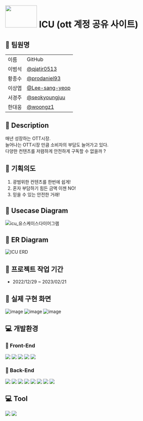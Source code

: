 # <img src="https://user-images.githubusercontent.com/80880587/221177122-f2e53e6d-ed36-4140-9fad-74201763ebea.png"  width="100px" height="70px"/> ICU (ott 계정 공유 사이트) 
## :busts_in_silhouette: 팀원명
   <table>   
   <tr><td>이름</td><td>GitHub</td>
   <tr><td>이범석</td><td><a href="https://github.com/qjatjr0513">@qjatjr0513</a></td></tr>
   <tr><td>황종수</td><td><a href="https://github.com/prodaniel93">@prodaniel93</a></td></tr>
   <tr><td>이상엽</td><td><a href="https://github.com/Lee-sang-yeop">@Lee-sang-yeop</a></td></tr>
   <tr><td>서경주</td><td><a href="https://github.com/seokyoungjuu">@seokyoungjuu</a></td></tr>
   <tr><td>한대웅</td><td><a href="https://github.com/woongz1">@woongz1</a></td></tr>
   </table>
     
## :book: Description 
매년 성장하는 OTT시장.<br>늘어나는 OTT시장 만큼 소비자의 부담도 늘어가고 있다.<br>다양한 컨텐츠를 저렴하게 안전하게 구독할 수 없을까 ?

## :book: 기획의도
1. 광범위한 컨텐츠를 한번에 쉽게!
2. 혼자 부담하기 힘든 금액 이젠 NO!
3. 믿을 수 있는 안전한 거래!

## :book: Usecase Diagram
  ![icu_유스케이스다이어그램](https://user-images.githubusercontent.com/80880587/221183066-c1dc9a3e-6010-41da-90fd-7a01efb9a4f6.png)
## :book: ER Diagram
  ![ICU ERD](https://user-images.githubusercontent.com/80880587/221184314-f7cb9d67-7557-4ddd-b00a-b283f072e5e0.png)
## :book: 프로젝트 작업 기간
- 2022/12/29 ~ 2023/02/21

## :book: 실제 구현 화면
  ![image](https://user-images.githubusercontent.com/100131986/220095712-7c24fc9a-590c-4ed8-ac51-2f74cf8b0efc.png)
  ![image](https://user-images.githubusercontent.com/100131986/220095904-affe8b82-3c4e-475e-823e-f77c866a3fe1.png)
  ![image](https://user-images.githubusercontent.com/100131986/220096051-77f6a2b4-1df8-427b-b259-46cf8f4375ce.png)

   ## :computer: 개발환경
   ### :pencil: Front-End
<div>
	<img src="https://img.shields.io/badge/HTML5-E34F26?style=flat&logo=HTML5&logoColor=white" />
	<img src="https://img.shields.io/badge/CSS3-1572B6?style=flat&logo=CSS3&logoColor=white" />
	<img src="https://img.shields.io/badge/JavaScript-F7DF1E?style=flat&logo=JavaScript&logoColor=white" />
	<img src="https://img.shields.io/badge/jQuery-0769AD?style=flat&logo=jQuery&logoColor=white" />	
	<img src="https://img.shields.io/badge/Bootstrap-7952B3?style=flat&logo=Bootstrap&logoColor=white" />
</div>
	
   ### :pencil: Back-End
<div>
	<img src="https://img.shields.io/badge/Java-007396?style=flat&logo=Java&logoColor=white" />
	<img src="https://img.shields.io/badge/Spring-6DB33F?style=flat&logo=Spring&logoColor=white" />
	<img src="https://img.shields.io/badge/Oracle-F80000?style=flat&logo=Oracle&logoColor=white" />
	<img src="https://img.shields.io/badge/Apache Tomcat-F8DC75?style=flat&logo=Apache Tomcat&logoColor=white" />
	<img src="https://img.shields.io/badge/Apache Maven-C71A36?style=flat&logo=Apache Maven&logoColor=white" />
	<img src="https://img.shields.io/badge/Amazon AWS-232F3E?style=flat&logo=Amazon AWS&logoColor=white" />
	<img src="https://img.shields.io/badge/Amazon EC2-FF9900?style=flat&logo=Amazon EC2&logoColor=white" />
	<img src="https://img.shields.io/badge/Ubuntu-E95420?style=flat&logo=Ubuntu&logoColor=white" />
</div>

  ## :computer: Tool	
<div>
	<img src="https://img.shields.io/badge/Slack-4A154B?style=flat&logo=Slack&logoColor=white" />
	<img src="https://img.shields.io/badge/GitHub-181717?style=flat&logo=GitHub&logoColor=white" />	
</div>


   <br><br>
